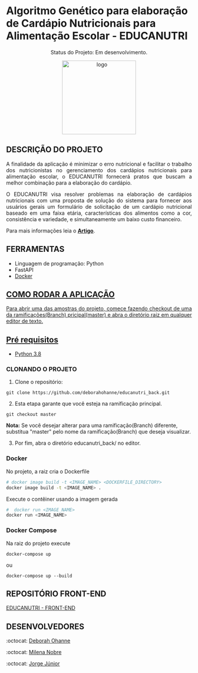 # Algoritmo Genético para elaboração de Cardápio Nutricionais para Alimentação Escolar - EDUCANUTRI 

<p align="center"> Status do Projeto: Em desenvolvimento.
<div align="center">   
   <img width="200" alt="logo" src="https://user-images.githubusercontent.com/48803004/99796555-78219200-2b0c-11eb-9f90-fa303c4499fa.png">
</div>

## DESCRIÇÃO DO PROJETO

<p align="justify"> A finalidade da aplicação é minimizar o erro nutricional e facilitar o trabalho dos nutricionistas no gerenciamento dos cardápios nutricionais para alimentação escolar, o EDUCANUTRI fornecerá pratos que buscam a melhor combinação para a elaboração do cardápio. </p>

<p align="justify"> O EDUCANUTRI visa resolver problemas na elaboração de cardápios nutricionais com uma proposta de solução do sistema para fornecer aos usuários gerais um formulário de solicitação de um cardápio nutricional baseado em uma faixa etária, características dos alimentos como a cor, consistência e variedade, e simultaneamente um baixo custo financeiro. </p>

<p align="justify">Para mais informações leia o <b><a href="">Artigo<a></b>.  </p>
   
## FERRAMENTAS

<ul>
   <li> Linguagem de programação: Python </li>
   <li> FastAPI <a href="https://fastapi.tiangolo.com/"> </li>
   <li> Docker <a href="https://www.docker.com/"> </li> 
</ul>   

## COMO RODAR A APLICAÇÃO 
<p align="justify"> Para abrir uma das amostras do projeto, comece fazendo checkout de uma da ramificações(Branch) pricipal(master) e abra o diretório raiz em qualquer editor de texto.</p>

## Pré requisitos

- [Python 3.8](https://www.python.org/)


### CLONANDO O PROJETO

1. Clone o repositório:

```
git clone https://github.com/deborahohanne/educanutri_back.git
```

2. Esta etapa garante que você esteja na ramificação principal. 

```
git checkout master
```

<b>Nota:</b> Se você desejar alterar para uma ramificação(Branch) diferente, substitua "master" pelo nome da ramificação(Branch) que deseja visualizar.

3. Por fim, abra o diretório educanutri_back/ no editor.

### Docker

No projeto, a raiz cria o Dockerfile

```bash
# docker image build -t <IMAGE_NAME> <DOCKERFILE_DIRECTORY>
docker image build -t <IMAGE_NAME> .
```

Execute o contêiner usando a imagem gerada
```bash
#  docker run <IMAGE_NAME>
docker run <IMAGE_NAME>
```

### Docker Compose

Na raiz do projeto execute
```
docker-compose up
```
ou
```
docker-compose up --build
```
   
## REPOSITÓRIO FRONT-END

<p align="justify"><a href="https://github.com/MilenaNobre/educanutri_frontend"> EDUCANUTRI - FRONT-END </a> </p>
  
## DESENVOLVEDORES
<p align="justify"> :octocat: <a href="https://github.com/deborahohanne"> Deborah Ohanne </a> </p>
<p align="justify"> :octocat: <a href="https://github.com/MilenaNobre"> Milena Nobre </a> </p>
<p align="justify"> :octocat: <a href="https://github.com/jjorge98"> Jorge Júnior </a> </p>
